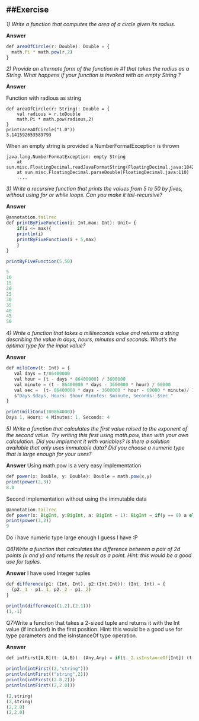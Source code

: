 ##Exercise
---
*1) Write a function that computes the area of a circle given its radius.*

**Answer**
```javascript
def areaOfCircle(r: Double): Double = { 
  math.Pi * math.pow(r,2)
}
```

*2) Provide an alternate form of the function in #1 that takes the radius as a String. 
What happens if your function is invoked with an empty String ?*

**Answer**

Function with radious as string
```
def areaOfCircle(r: String): Double = { 
    val radious = r.toDouble 
    math.Pi * math.pow(radious,2)
}
print(areaOfCircle("1.0"))
3.141592653589793
```
When an empty string is provided a NumberFormatException is thrown
```
java.lang.NumberFormatException: empty String
	at sun.misc.FloatingDecimal.readJavaFormatString(FloatingDecimal.java:1842)
	at sun.misc.FloatingDecimal.parseDouble(FloatingDecimal.java:110)
	....
```
*3) Write a recursive function that prints the values from 5 to 50 by fives, without using for or while loops. 
Can you make it tail-recursive?*

**Answer**
```javascript
@annotation.tailrec
def printByFiveFunction(i: Int,max: Int): Unit= {
    if(i <= max){
    println(i) 
    printByFiveFunction(i + 5,max)
    }
}

printByFiveFunction(5,50)

5
10
15
20
25
30
35
40
45
50
```
*4) Write a function that takes a milliseconds value and returns a string describing the value in days, hours, minutes and seconds. 
What’s the optimal type for the input value?*

**Answer**
 ```javascript
def miliConv(t: Int) = {
    val days = t/86400000
    val hour = (t - days * 86400000) / 3600000
    val minute = (t - 86400000 * days - 3600000 * hour) / 60000
    val sec =  (t- 86400000 * days - 3600000 * hour - 60000 * minute)/ 1000
    s"Days $days, Hours: $hour Minutes: $minute, Seconds: $sec "
}

print(miliConv(100864000))
Days 1, Hours: 4 Minutes: 1, Seconds: 4
 ```
*5) Write a function that calculates the first value raised to the exponent of the second value. Try writing this first using math.pow, then with your own calculation. Did you implement it with variables? Is there a solution available that only uses immutable data? Did you choose a numeric type that is large enough for your uses?*

**Answer**
Using math.pow is a very easy implementation
```javascript
def power(x: Double, y: Double): Double = math.pow(x,y)
print(power(2,3))
8.0
```
Second implementation without using the immutable data
```javascript
@annotation.tailrec
def power(x: BigInt, y:BigInt, a: BigInt = 1): BigInt = if(y == 0) a else power(x,y-1,a * x) 
print(power(3,2))
9
```
Do i have numeric type large enough
I guess I have :P

*Q6)Write a function that calculates the difference between a pair of 2d points (x and y) and returns the result as a point. Hint: this would be a good use for tuples.*

**Answer**
I have used Integer tuples 
```javascript
def difference(p1: (Int, Int), p2:(Int,Int)): (Int, Int) = {
  (p2._1 - p1._1, p2._2 - p1._2)
}

println(difference((1,2),(2,1)))
(1,-1)
```
Q7)Write a function that takes a 2-sized tuple and returns it with the Int value (if included) in the first position. Hint: this would be a good use for type parameters and the isInstanceOf type operation.

**Answer**
```javascript
def intFirst[A,B](t: (A,B)): (Any,Any) = if(t._2.isInstanceOf[Int]) (t._2,t._1) else t
                  
println(intFirst((2,"string")))
println(intFirst(("string",2)))
println(intFirst((2.0,2)))
println(intFirst((2,2.0)))

(2,string)
(2,string)
(2,2.0)
(2,2.0)
```

